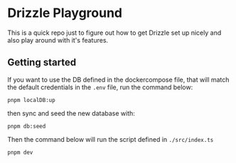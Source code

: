 # Drizzle Playground

This is a quick repo just to figure out how to get Drizzle set up nicely and
also play around with it's features.

## Getting started

If you want to use the DB defined in the dockercompose file, that will match the
default credentials in the `.env` file, run the command below:

```shell
pnpm localDB:up
```

then sync and seed the new database with:

```shell
pnpm db:seed
```

Then the command below will run the script defined in `./src/index.ts`

```shell
pnpm dev
```
